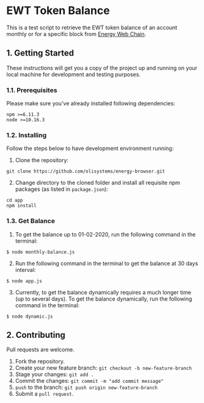 # EWT Token Balance

This is a test script to retrieve the EWT token balance of an account monthly or for a specific block from [Energy Web Chain](https://www.energyweb.org/technology/energy-web-chain/).

## 1. Getting Started

These instructions will get you a copy of the project up and running on your local machine for development and testing purposes.

### 1.1. Prerequisites

Please make sure you've already installed following dependencies:

```
npm >=6.11.3
node >=10.16.3
```

### 1.2. Installing

Follow the steps below to have development environment running:

1. Clone the repository:

```
git clone https://github.com/olisystems/energy-browser.git
```

2. Change directory to the cloned folder and install all requisite npm packages (as listed in `package.json`):

```
cd app
npm install
```

### 1.3. Get Balance

1. To get the balance up to 01-02-2020, run the following command in the terminal:

```
$ node monthly-balance.js
```

2. Run the following command in the terminal to get the balance at 30 days interval:

```
$ node app.js
```

3. Currently, to get the balance dynamically requires a much longer time (up to several days). To get the balance dynamically, run the following command in the terminal:

```
$ node dynamic.js
```

## 2. Contributing

Pull requests are welcome.

1. Fork the repository.
2. Create your new feature branch: `git checkout -b new-feature-branch`
3. Stage your changes: `git add .`
4. Commit the changes: `git commit -m "add commit message"`
5. `push` to the branch: `git push origin new-feature-branch`
6. Submit a `pull request`.